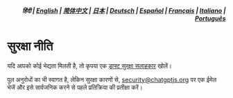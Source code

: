 <div align="right">
<h5>हिंदी | <a href="../SECURITY.md">English</a> | <a href="../zh-cn/SECURITY.md">简体中文</a> | <a href="../ja/SECURITY.md">日本</a> | <a href="../de/SECURITY.md">Deutsch</a> | <a href="../es/SECURITY.md">Español</a> | <a href="../fr/SECURITY.md">Français</a> | <a href="../it/SECURITY.md">Italiano</a> | <a href="../pt/SECURITY.md">Português</a></h5>
</div>

# सुरक्षा नीति

यदि आपको कोई भेद्यता मिलती है, तो कृपया एक [ड्राफ्ट सुरक्षा सलाहकार](https://github.com/kudoai/chatgpt.js/security/advisories/new) खोलें।

पुल अनुरोधों का भी स्वागत है, लेकिन सुरक्षा कारणों से, security@chatgptjs.org पर एक ईमेल भेजें और इसे सार्वजनिक करने से पहले प्रतिक्रिया की प्रतीक्षा करें।
